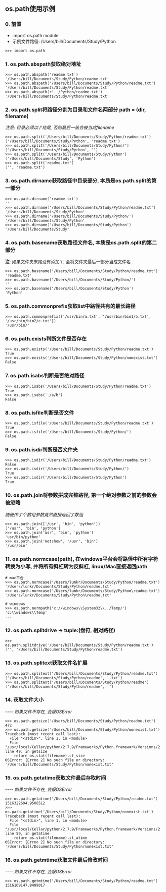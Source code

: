 ## os.path使用示例

### 0. 前置
- import os.path module
- 示例文件路径: /Users/bill/Documents/Study/Python

```
>>> import os.path
```

### 1. os.path.abspath获取绝对地址
```
>>> os.path.abspath('readme.txt')
'/Users/bill/Documents/Study/Python/readme.txt'
>>> os.path.abspath('/Users/bill/Documents/Study/Python/readme.txt')
'/Users/bill/Documents/Study/Python/readme.txt'
>>> os.path.abspath(r'../Python/readme.txt')
'/Users/bill/Documents/Study/Python/readme.txt'
```

### 2. os.path.split将路径分割为目录和文件名两部分 path = (dir, filename)
*注意: 目录必须以'/'结尾, 否则最后一级会被当成filename*

```
>>> os.path.split('/Users/bill/Documents/Study/Python/readme.txt')
('/Users/bill/Documents/Study/Python', 'readme.txt')
>>> os.path.split('/Users/bill/Documents/Study/Python/')
('/Users/bill/Documents/Study/Python', '')
>>> os.path.split('/Users/bill/Documents/Study/Python')
('/Users/bill/Documents/Study', 'Python')
>>> os.path.split('readme.txt')
('', 'readme.txt')
```

### 3. os.path.dirname获取路径中目录部分, 本质是os.path.split的第一部分
```
>>> os.path.dirname('readme.txt')
''
>>> os.path.dirname('/Users/bill/Documents/Study/Python/readme.txt')
'/Users/bill/Documents/Study/Python'
>>> os.path.dirname('/Users/bill/Documents/Study/Python/')
'/Users/bill/Documents/Study/Python'
>>> os.path.dirname('/Users/bill/Documents/Study/Python')
'/Users/bill/Documents/Study'
```
### 4. os.path.basename获取路径文件名, 本质是os.path.split的第二部分
**注**: 如果文件夹末尾没有添加'/', 会将文件夹最后一部分当成文件名

```
>>> os.path.basename('/Users/bill/Documents/Study/Python/readme.txt')
'readme.txt'
>>> os.path.basename('/Users/bill/Documents/Study/Python/')
''
>>> os.path.basename('/Users/bill/Documents/Study/Python')
'Python'
```
### 5. os.path.commonprefix获取list中路径共有的最长路径
```
>>> os.path.commonprefix(['/usr/bin/a.txt', '/usr/bin/bin1/b.txt', '/usr/bin/bin2/c.txt'])
'/usr/bin/'
```
### 6. os.path.exists判断文件是否存在
```
>>> os.path.exists('/Users/bill/Documents/Study/Python/readme.txt')
True
>>> os.path.exists('/Users/bill/Documents/Study/Python/nonexist.txt')
False
```
### 7. os.path.isabs判断是否绝对路径
```
>>> os.path.isabs('/Users/bill/Documents/Study/Python/readme.txt')
True
>>> os.path.isabs('./a/b')
False
```

### 8. os.path.isfile判断是否文件
```
>>> os.path.isfile('/Users/bill/Documents/Study/Python/readme.txt')
True
>>> os.path.isfile('/Users/bill/Documents/Study/Python/')
False
```
### 9. os.path.isdir判断是否文件夹

```
>>> os.path.isdir('/Users/bill/Documents/Study/Python/readme.txt')
False
>>> os.path.isdir('/Users/bill/Documents/Study/Python/')
True
>>> os.path.isdir('/Users/bill/Documents/Study/Python')
True
```
### 10. os.path.join将参数拼成完整路径, 第一个绝对参数之前的参数会被忽略
*随便传了个数组参数竟然直接返回了数组*

```
>>> os.path.join(['/usr', 'bin', 'python'])
['/usr', 'bin', 'python']
>>> os.path.join('usr', 'bin', 'python')
'usr/bin/python'
>>> os.path.join('notshow', '/usr', 'bin')
'/usr/bin'
```
### 11. os.path.normcase(path), 在windows平台会将路径中所有字符转换为小写, 并将所有斜杠转为反斜杠, linux/Mac直接返回path
```
# mac平台
>>> os.path.normcase('/Users/lunkr/Documents/Study/Python/readme.txt')
'/Users/lunkr/Documents/Study/Python/readme.txt'
>>> os.path.normcase('/Users/lunkr/Documents/Study/Python\readme.txt')
'/Users/lunkr/Documents/Study/Python\readme.txt'

# windows
>>> os.path.normpath('c://windows\\System32\\../Temp/') 
'c:\\windows\\Temp' 
...
```

### 12. os.path.splitdrive -> tuple:(盘符, 相对路径)
```
>>> os.path.splitdrive('/Users/bill/Documents/Study/Python/readme.txt')
('', '/Users/bill/Documents/Study/Python/readme.txt')
```
### 13. os.path.splitext获取文件名扩展
```
>>> os.path.splitext('/Users/bill/Documents/Study/Python/readme.txt')
('/Users/bill/Documents/Study/Python/readme', '.txt')
>>> os.path.splitext('/Users/bill/Documents/Study/Python/readme')
('/Users/bill/Documents/Study/Python/readme', '')
```
### 14. 获取文件大小
*---- 如果文件不存在, 会报OSError*

```
>>> os.path.getsize('/Users/bill/Documents/Study/Python/readme.txt')
472
>>> os.path.getsize('/Users/bill/Documents/Study/Python/nonexist.txt')
Traceback (most recent call last):
  File "<stdin>", line 1, in <module>
  File "/usr/local/Cellar/python/2.7.9/Frameworks/Python.framework/Versions/2.7/lib/python2.7/genericpath.py", line 49, in getsize
    return os.stat(filename).st_size
OSError: [Errno 2] No such file or directory: '/Users/bill/Documents/Study/Python/nonexist.txt'
```
### 15. os.path.getatime获取文件最后存取时间
*---- 如果文件不存在, 会报OSError*

```
>>> os.path.getatime('/Users/bill/Documents/Study/Python/readme.txt')
1516322694.9506512
>>> os.path.getatime('/Users/bill/Documents/Study/Python/nonexist.txt')
Traceback (most recent call last):
  File "<stdin>", line 1, in <module>
  File "/usr/local/Cellar/python/2.7.9/Frameworks/Python.framework/Versions/2.7/lib/python2.7/genericpath.py", line 59, in getatime
    return os.stat(filename).st_atime
OSError: [Errno 2] No such file or directory: '/Users/bill/Documents/Study/Python/nonexist.txt'
```
### 16. os.path.getmtime获取文件最后修改时间
*---- 如果文件不存在, 会报OSError*

```
>>> os.path.getmtime('/Users/bill/Documents/Study/Python/readme.txt')
1516169147.8499017
```
